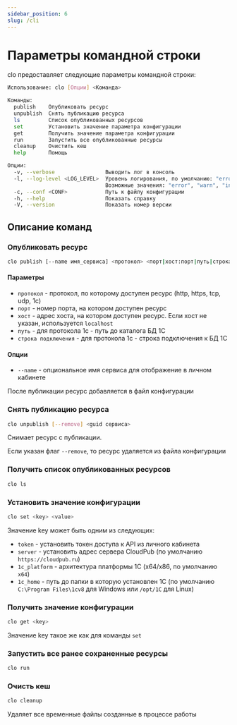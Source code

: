 ```yaml
---
sidebar_position: 6
slug: /cli
---
```


# Параметры командной строки

clo предоставляет следующие параметры командной строки:

```bash
Использование: clo [Опции] <Команда>

Команды:
  publish    Опубликовать ресурс
  unpublish  Снять публикацию ресурса
  ls         Список опубликованных ресурсов
  set        Установить значение параметра конфигурации
  get        Получить значение параметра конфигурации
  run        Запустить все опубликованные ресурсы
  cleanup    Очистить кеш
  help       Помощь

Опции:
  -v, --verbose                Выводить лог в консоль
  -l, --log-level <LOG_LEVEL>  Уровень логирования, по умолчанию: "error".
                               Возможные значения: "error", "warn", "info", "debug"
  -c, --conf <CONF>            Путь к файлу конфигурации
  -h, --help                   Показать справку
  -V, --version                Показать номер версии
```

## Описание команд

### Опубликовать ресурс

```bash
clo publish [--name имя_сервиса] <протокол> <порт|хост:порт|путь|строка подключения>
```

#### Параметры

- `протокол` - протокол, по которому доступен ресурс (http, https, tcp, udp, 1c)
- `порт` - номер порта, на котором доступен ресурс
- `хост` - адрес хоста, на котором доступен ресурс. Если хост не указан, используется `localhost`
- `путь` - для протокола 1с - путь до каталога БД 1С
- `строка подключения` - для протокола 1с - строка подключения к БД 1С

#### Опции

- `--name` - опциональное имя сервиса для отображение в личном кабинете

После публикации ресурс добавляется в файл конфигурации

### Снять публикацию ресурса

```bash
clo unpublish [--remove] <guid сервиса>
```

Снимает ресурс с публикации.

Если указан флаг `--remove`, то ресурс удаляется из файла конфигурации

### Получить список опубликованных ресурсов

```bash
clo ls
```

### Установить значение конфигурации

```bash
clo set <key> <value>
```

Значение key может быть одним из следующих:

- `token` - установить токен доступа к API из личного кабинета
- `server` - установить адрес сервера CloudPub (по умолчанию `https://cloudpub.ru`)
- `1c_platform` - архитектура платформы 1С (x64/x86, по умолчанию `x64`)
- `1c_home` - путь до папки в которую установлен 1С (по умолчанию `C:\Program Files\1cv8` для Windows или `/opt/1C` для Linux)

### Получить значение конфигурации

```bash
clo get <key>
```

Значение key такое же как для команды `set`

### Запустить все ранее сохраненные ресурсы

```bash
clo run
```

### Очисть кеш

```bash
clo cleanup
```

Удаляет все временные файлы созданные в процессе работы
